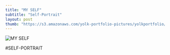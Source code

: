 ```yaml
---
title: "MY SELF"
subtitle: "Self-Portrait"
layout: post
thumb: "https://s3.amazonaws.com/yolk-portfolio-pictures/yolkportfolio/MYSELF-small.jpg"
---
```



![MY SELF](https://s3.amazonaws.com/yolk-portfolio-pictures/yolkportfolio/MYSELF-small.jpg)

#SELF-PORTRAIT
